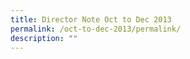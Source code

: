 ```yaml
---
title: Director Note Oct to Dec 2013
permalink: /oct-to-dec-2013/permalink/
description: ""
---
```

